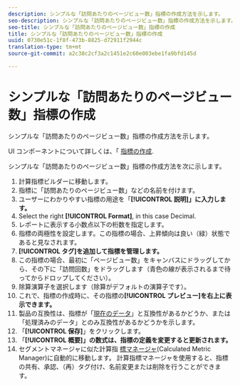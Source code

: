 ```yaml
---
description: シンプルな「訪問あたりのページビュー数」指標の作成方法を示します。
seo-description: シンプルな「訪問あたりのページビュー数」指標の作成方法を示します。
seo-title: シンプルな「訪問あたりのページビュー数」指標の作成
title: シンプルな「訪問あたりのページビュー数」指標の作成
uuid: 0730e51c-1f8f-473b-8825-d72911f2944c
translation-type: tm+mt
source-git-commit: a2c38c2cf3a2c1451e2c60e003ebe1fa9bfd145d

---
```



# シンプルな「訪問あたりのページビュー数」指標の作成

シンプルな「訪問あたりのページビュー数」指標の作成方法を示します。

UI コンポーネントについて詳しくは、「 [指標の作成](../../../../../components/c-calcmetrics/c-workflow/cm-workflow/c-build-metrics/cm-build-metrics.md#concept_5EC82A91EB9C44FC870326C85F9D0B18).

シンプルな「訪問あたりのページビュー数」指標の作成方法を次に示します。

1. 計算指標ビルダーに移動します。
1. 指標に「訪問あたりのページビュー数」などの名前を付けます。
1. ユーザーにわかりやすい指標の用途を「**[!UICONTROL 説明]」に入力します。**
1. Select the right **[!UICONTROL Format]**, in this case Decimal.
1. レポートに表示する小数点以下の桁数を指定します。
1. 指標の両極性を設定します。この指標の場合、上昇傾向は良い（緑）状態であると見なされます。
1. **[!UICONTROL タグ]を追加して指標を管理します。**
1. この指標の場合、最初に「ページビュー数」をキャンバスにドラッグしてから、その下に「訪問回数」をドラッグします（青色の線が表示されるまで待ってからドロップしてください）。
1. 除算演算子を選択します（除算がデフォルトの演算子です）。
1. これで、指標の作成時に、その指標の&#x200B;**[!UICONTROL プレビュー]を右上に表示できます。**
1. 製品の互換性は、指標が「[現在のデータ](https://marketing.adobe.com/resources/help/en_US/reference/data_latency.html)」と互換性があるかどうか、または「処理済みのデータ」とのみ互換性があるかどうかを示します。
1. 「**[!UICONTROL 保存]**」をクリックします。
1. 「**[!UICONTROL 概要]」の数式は、指標の定義を変更すると更新されます。**
1. セグメントマネージャに似た計算指 [標マネージャ](../../../../../components/c-calcmetrics/c-workflow/cm-workflow/cm-manager.md#concept_BA6815CB06D842D5825766396B691653)(Calculated Metric Manager)に自動的に移動します。 計算指標マネージャを使用すると、指標の共有、承認、（再）タグ付け、名前変更または削除を行うことができます。

